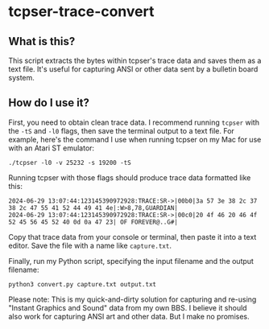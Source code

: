 tcpser-trace-convert
====================

What is this?
-------------

This script extracts the bytes within tcpser's trace data and saves them as a text file. It's useful for capturing ANSI or other data sent by a bulletin board system.


How do I use it?
----------------

First, you need to obtain clean trace data. I recommend running `tcpser` with the `-tS` and `-l0` flags, then save the terminal output to a text file. For example, here's the command I use when running tcpser on my Mac for use with an Atari ST emulator:

```
./tcpser -l0 -v 25232 -s 19200 -tS
```

Running tcpser with those flags should produce trace data formatted like this:
```
2024-06-29 13:07:44:123145390972928:TRACE:SR->|00b0|3a 57 3e 38 2c 37 38 2c 47 55 41 52 44 49 41 4e|:W>8,78,GUARDIAN|
2024-06-29 13:07:44:123145390972928:TRACE:SR->|00c0|20 4f 46 20 46 4f 52 45 56 45 52 40 0d 0a 47 23| OF FOREVER@..G#|
```

Copy that trace data from your console or terminal, then paste it into a text editor. Save the file with a name like `capture.txt`.

Finally, run my Python script, specifying the input filename and the output filename:

```
python3 convert.py capture.txt output.txt
```

Please note: This is my quick-and-dirty solution for capturing and re-using "Instant Graphics and Sound" data from my own BBS. I believe it should also work for capturing ANSI art and other data. But I make no promises.
